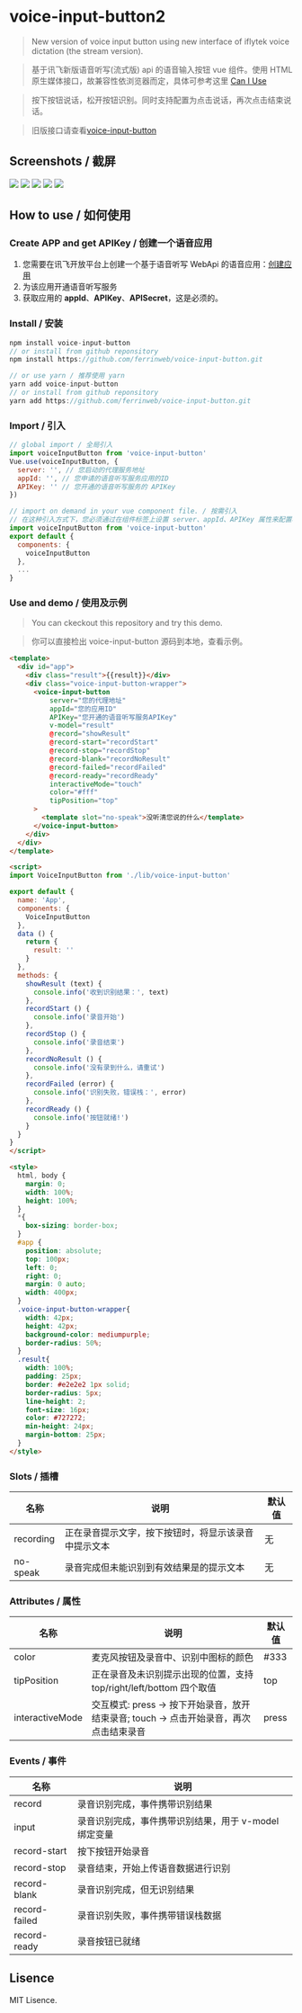 # voice-input-button2

> New version of voice input button using new interface of iflytek voice dictation (the stream version).

> 基于讯飞新版语音听写(流式版) api 的语音输入按钮 vue 组件。使用 HTML 原生媒体接口，故兼容性依浏览器而定，具体可参考这里 [Can I Use](https://caniuse.com/#search=getUserMedia)

> 按下按钮说话，松开按钮识别。同时支持配置为点击说话，再次点击结束说话。

> 旧版接口请查看[voice-input-button](https://github.com/ferrinweb/voice-input-button)

## Screenshots / 截屏
![](https://github.com/ferrinweb/voice-input-button/raw/master/screenshots/screenshots3.png)
![](https://github.com/ferrinweb/voice-input-button/raw/master/screenshots/screenshots4.png)
![](https://github.com/ferrinweb/voice-input-button/raw/master/screenshots/screenshots5.png)
![](https://github.com/ferrinweb/voice-input-button/raw/master/screenshots/screenshots.png)
![](https://github.com/ferrinweb/voice-input-button/raw/master/screenshots/screenshots2.png)

## How to use / 如何使用

### Create APP and get APIKey / 创建一个语音应用

1. 您需要在讯飞开放平台上创建一个基于语音听写 WebApi 的语音应用：[创建应用](https://console.xfyun.cn/app/create?source=WebAPI)
2. 为该应用开通语音听写服务
3. 获取应用的 **appId**、**APIKey**、**APISecret**，这是必须的。

### Install / 安装

```javascript
npm install voice-input-button
// or install from github reponsitory
npm install https://github.com/ferrinweb/voice-input-button.git

// or use yarn / 推荐使用 yarn
yarn add voice-input-button
// or install from github reponsitory
yarn add https://github.com/ferrinweb/voice-input-button.git
```

### Import / 引入

```javascript
// global import / 全局引入
import voiceInputButton from 'voice-input-button'
Vue.use(voiceInputButton, {
  server: '', // 您启动的代理服务地址
  appId: '', // 您申请的语音听写服务应用的ID
  APIKey: '' // 您开通的语音听写服务的 APIKey
})

// import on demand in your vue component file. / 按需引入
// 在这种引入方式下，您必须通过在组件标签上设置 server、appId、APIKey 属性来配置相关参数
import voiceInputButton from 'voice-input-button'
export default {
  components: {
    voiceInputButton
  },
  ...
}
```

### Use and demo / 使用及示例
> You can ckeckout this repository and try this demo.

> 你可以直接检出 voice-input-button 源码到本地，查看示例。

```html
<template>
  <div id="app">
    <div class="result">{{result}}</div>
    <div class="voice-input-button-wrapper">
      <voice-input-button
          server="您的代理地址"
          appId="您的应用ID"
          APIKey="您开通的语音听写服务APIKey"
          v-model="result"
          @record="showResult"
          @record-start="recordStart"
          @record-stop="recordStop"
          @record-blank="recordNoResult"
          @record-failed="recordFailed"
          @record-ready="recordReady"
          interactiveMode="touch"
          color="#fff"
          tipPosition="top"
      >
        <template slot="no-speak">没听清您说的什么</template>
      </voice-input-button>
    </div>
  </div>
</template>

<script>
import VoiceInputButton from './lib/voice-input-button'

export default {
  name: 'App',
  components: {
    VoiceInputButton
  },
  data () {
    return {
      result: ''
    }
  },
  methods: {
    showResult (text) {
      console.info('收到识别结果：', text)
    },
    recordStart () {
      console.info('录音开始')
    },
    recordStop () {
      console.info('录音结束')
    },
    recordNoResult () {
      console.info('没有录到什么，请重试')
    },
    recordFailed (error) {
      console.info('识别失败，错误栈：', error)
    },
    recordReady () {
      console.info('按钮就绪!')
    }
  }
}
</script>

<style>
  html, body {
    margin: 0;
    width: 100%;
    height: 100%;
  }
  *{
    box-sizing: border-box;
  }
  #app {
    position: absolute;
    top: 100px;
    left: 0;
    right: 0;
    margin: 0 auto;
    width: 400px;
  }
  .voice-input-button-wrapper{
    width: 42px;
    height: 42px;
    background-color: mediumpurple;
    border-radius: 50%;
  }
  .result{
    width: 100%;
    padding: 25px;
    border: #e2e2e2 1px solid;
    border-radius: 5px;
    line-height: 2;
    font-size: 16px;
    color: #727272;
    min-height: 24px;
    margin-bottom: 25px;
  }
</style>
```

### Slots / 插槽
名称 | 说明 | 默认值
|---|---|---|
recording | 正在录音提示文字，按下按钮时，将显示该录音中提示文本 | 无
no-speak | 录音完成但未能识别到有效结果是的提示文本 | 无

### Attributes / 属性
名称 | 说明 | 默认值
|---|---|---|
color | 麦克风按钮及录音中、识别中图标的颜色 | #333
tipPosition | 正在录音及未识别提示出现的位置，支持 top/right/left/bottom 四个取值 | top
interactiveMode | 交互模式: press -> 按下开始录音，放开结束录音; touch -> 点击开始录音，再次点击结束录音 | press

### Events / 事件
名称 | 说明
|---|---|
record | 录音识别完成，事件携带识别结果
input | 录音识别完成，事件携带识别结果，用于 v-model 绑定变量
record-start | 按下按钮开始录音
record-stop | 录音结束，开始上传语音数据进行识别
record-blank | 录音识别完成，但无识别结果
record-failed | 录音识别失败，事件携带错误栈数据
record-ready | 录音按钮已就绪

## Lisence
MIT Lisence.
